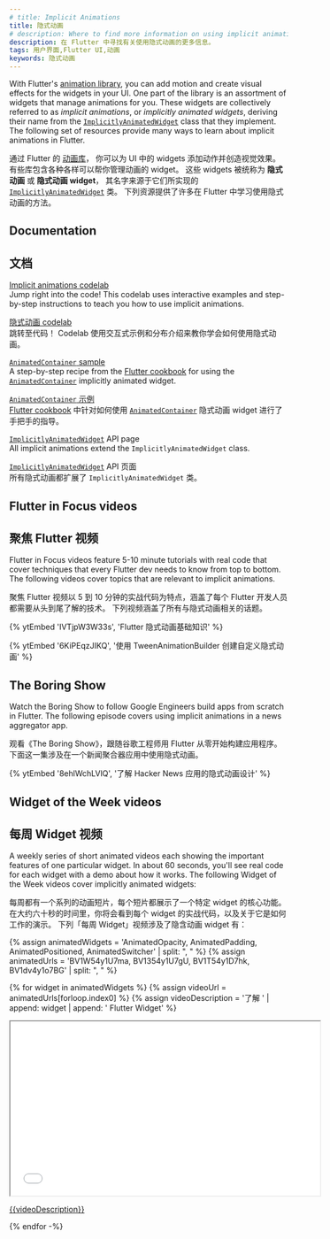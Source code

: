 ```yaml
---
# title: Implicit Animations
title: 隐式动画
# description: Where to find more information on using implicit animations in Flutter.
description: 在 Flutter 中寻找有关使用隐式动画的更多信息。
tags: 用户界面,Flutter UI,动画
keywords: 隐式动画
---
```


With Flutter's [animation library][],
you can add motion and create visual effects
for the widgets in your UI.
One part of the library is an assortment of widgets
that manage animations for you.
These widgets are collectively referred to as _implicit animations_,
or _implicitly animated widgets_, deriving their name from the
[`ImplicitlyAnimatedWidget`][] class that they implement.
The following set of resources provide many ways to learn
about implicit animations in Flutter.

通过 Flutter 的 [动画库][animation library]，
你可以为 UI 中的 widgets 添加动作并创造视觉效果。
有些库包含各种各样可以帮你管理动画的 widget。
这些 widgets 被统称为 **隐式动画** 或 **隐式动画 widget**，
其名字来源于它们所实现的 [`ImplicitlyAnimatedWidget`][] 类。
下列资源提供了许多在 Flutter 中学习使用隐式动画的方法。

## Documentation

## 文档

[Implicit animations codelab][]
<br> Jump right into the code!
  This codelab uses interactive examples
  and step-by-step instructions to teach you
  how to use implicit animations.
  
[隐式动画 codelab][Implicit animations codelab]
<br> 跳转至代码！
  Codelab 使用交互式示例和分布介绍来教你学会如何使用隐式动画。

[`AnimatedContainer` sample][]
<br> A step-by-step recipe from the [Flutter cookbook][]
  for using the [`AnimatedContainer`][]
  implicitly animated widget.

[`AnimatedContainer` 示例][`AnimatedContainer` sample]
<br>[Flutter cookbook][] 中针对如何使用 [`AnimatedContainer`][] 隐式动画 widget 进行了手把手的指导。

[`ImplicitlyAnimatedWidget`][] API page
<br> All implicit animations extend the `ImplicitlyAnimatedWidget` class.

[`ImplicitlyAnimatedWidget`][] API 页面
<br>所有隐式动画都扩展了 `ImplicitlyAnimatedWidget` 类。

## Flutter in Focus videos

## 聚焦 Flutter 视频

Flutter in Focus videos feature 5-10 minute tutorials
with real code that cover techniques
that every Flutter dev needs to know from top to bottom.
The following videos cover topics
that are relevant to implicit animations.

聚焦 Flutter 视频以 5 到 10 分钟的实战代码为特点，涵盖了每个 Flutter 开发人员都需要从头到尾了解的技术。
下列视频涵盖了所有与隐式动画相关的话题。

{% ytEmbed 'IVTjpW3W33s', 'Flutter 隐式动画基础知识' %} <!-- Flutter implicit animation basics -->

{% ytEmbed '6KiPEqzJIKQ', '使用 TweenAnimationBuilder 创建自定义隐式动画' %} <!-- Create custom implicit animations with TweenAnimationBuilder -->

## The Boring Show

Watch the Boring Show to follow Google Engineers build apps
from scratch in Flutter. The following episode covers
using implicit animations in a news aggregator app.

观看《The Boring Show》，跟随谷歌工程师用 Flutter 从零开始构建应用程序。
下面这一集涉及在一个新闻聚合器应用中使用隐式动画。

{% ytEmbed '8ehlWchLVlQ', '了解 Hacker News 应用的隐式动画设计' %} <!-- Adding implicit animations to a news application -->

## Widget of the Week videos

## 每周 Widget 视频

A weekly series of short animated videos each showing
the important features of one particular widget.
In about 60 seconds, you'll see real code for each
widget with a demo about how it works.
The following Widget of the Week videos cover
implicitly animated widgets:

每周都有一个系列的动画短片，每个短片都展示了一个特定 widget 的核心功能。
在大约六十秒的时间里，你将会看到每个 widget 的实战代码，以及关于它是如何工作的演示。
下列「每周 Widget」视频涉及了隐含动画 widget 有：

{% assign animatedWidgets = 'AnimatedOpacity, AnimatedPadding, AnimatedPositioned, AnimatedSwitcher' | split: ", " %}
{% assign animatedUrls = 'BV1W54y1U7ma, BV1354y1U7gU, BV1T54y1D7hk, BV1dv4y1o7BG' | split: ", " %}

{% for widget in animatedWidgets %}
{% assign videoUrl = animatedUrls[forloop.index0] %}
{% assign videoDescription = '了解 ' | append: widget | append: ' Flutter Widget' %}

<iframe width="560" height="315" src="{{site.bili.embed}}?bvid={{videoUrl}}&page=1&autoplay=false" title="{{videoDescription}}" {{site.bili.set}}></iframe><br>
<p><a href="{{site.bili.video}}/{{videoUrl}}/" target="_blank" rel="noopener" title="在新标签页打开 '{{videoDescription}}' 视频">{{videoDescription}}</a></p>

{% endfor -%}

[`AnimatedContainer` sample]: /cookbook/animation/animated-container
[`AnimatedContainer`]: {{site.api}}/flutter/widgets/AnimatedContainer-class.html
[animation library]: {{site.api}}/flutter/animation/animation-library.html
[Flutter cookbook]: /cookbook
[Implicit animations codelab]: /codelabs/implicit-animations
[`ImplicitlyAnimatedWidget`]: {{site.api}}/flutter/widgets/ImplicitlyAnimatedWidget-class.html

